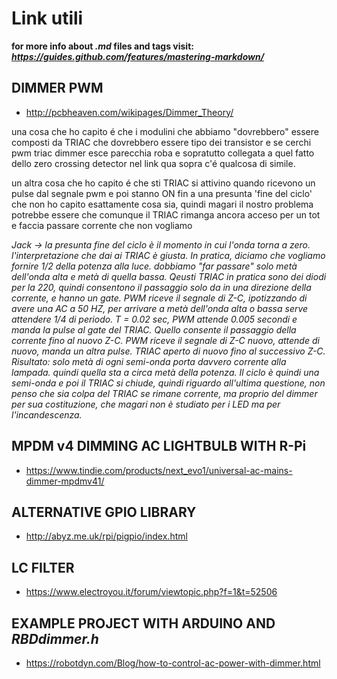 # Link utili 
__for more info about *.md* files and tags visit: *https://guides.github.com/features/mastering-markdown/*__

## DIMMER PWM

* http://pcbheaven.com/wikipages/Dimmer_Theory/

una cosa che ho capito é che i modulini che abbiamo "dovrebbero" essere composti da TRIAC che dovrebbero essere tipo dei transistor
e se cerchi pwm triac dimmer esce parecchia roba e sopratutto collegata a quel fatto dello zero crossing detector
nel link qua sopra c'é qualcosa di simile.

un altra cosa che ho capito é che sti TRIAC si attivino quando ricevono un pulse dal segnale pwm e poi stanno ON fin a una presunta 'fine del ciclo' che non 
ho capito esattamente cosa sia, quindi magari il nostro problema potrebbe essere che comunque il TRIAC rimanga ancora acceso per un tot e faccia passare corrente che non vogliamo

_Jack -> la presunta fine del ciclo è il momento in cui l'onda torna a zero. l'interpretazione che dai ai TRIAC è giusta. In pratica, diciamo che vogliamo fornire 1/2 della potenza alla luce. dobbiamo "far passare" solo metà dell'onda alta e metà di quella bassa. Qeusti TRIAC in pratica sono dei diodi per la 220, quindi consentono il passaggio solo da in una direzione della corrente, e hanno un gate. PWM riceve il segnale di Z-C, ipotizzando di avere una AC a 50 HZ, per arrivare a metà dell'onda alta o bassa serve attendere 1/4 di periodo. T = 0.02 sec, PWM attende 0.005 secondi e manda la pulse al gate del TRIAC. Quello consente il passaggio della corrente fino al nuovo Z-C. PWM riceve il segnale di Z-C nuovo, attende di nuovo, manda un altra pulse. TRIAC aperto di nuovo fino al successivo Z-C. Risultato: solo metà di ogni semi-onda porta davvero corrente alla lampada. quindi quella sta a circa metà della potenza. Il ciclo è quindi una semi-onda e poi il TRIAC si chiude, quindi riguardo all'ultima questione, non penso che sia colpa del TRIAC se rimane corrente, ma proprio del dimmer per sua costituzione, che magari non è studiato per i LED ma per l'incandescenza._

## MPDM v4 DIMMING AC LIGHTBULB WITH R-Pi

* https://www.tindie.com/products/next_evo1/universal-ac-mains-dimmer-mpdmv41/

## ALTERNATIVE GPIO LIBRARY

* http://abyz.me.uk/rpi/pigpio/index.html

## LC FILTER

* https://www.electroyou.it/forum/viewtopic.php?f=1&t=52506

## EXAMPLE PROJECT WITH ARDUINO AND _RBDdimmer.h_

* https://robotdyn.com/Blog/how-to-control-ac-power-with-dimmer.html

